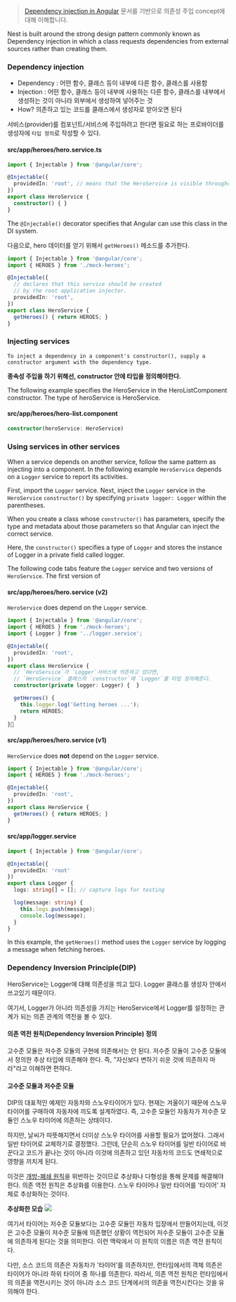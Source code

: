 > [Dependency injection in Angular](https://angular.io/guide/dependency-injection) 문서를 기반으로 의존성 주입 concept에 대해 이해합니다.

Nest is built around the strong design pattern commonly known as Dependency injection in which a class requests dependencies from external sources rather than creating them.

### Dependency injection
+ Dependency : 어떤 함수, 클래스 등이 내부에 다른 함수, 클래스를 사용함
+ Injection : 어떤 함수, 클래스 등이 내부에 사용하는 다른 함수, 클래스를 내부에서 생성하는 것이 아니라 외부에서 생성하여 넣어주는 것
+ How? 의존하고 있는 코드를 클래스에서 생성자로 받아오면 된다

서비스(provider)를 컴포넌트/서비스에 주입하려고 한다면 필요로 하는 프로바이더를 생성자에 `타입 정의`로 작성할 수 있다.


#### src/app/heroes/hero.service.ts
```ts
import { Injectable } from '@angular/core';

@Injectable({
  providedIn: 'root', // means that the HeroService is visible throughout the application
})
export class HeroService {
  constructor() { }
}
```

The `@Injectable()` decorator specifies that Angular can use this class in the DI system.

다음으로, hero 데이터를 얻기 위해서 `getHeroes()` 메소드를 추가한다. 
```ts
import { Injectable } from '@angular/core';
import { HEROES } from './mock-heroes';

@Injectable({
  // declares that this service should be created
  // by the root application injector.
  providedIn: 'root',
})
export class HeroService {
  getHeroes() { return HEROES; }
}
```

### Injecting services
`To inject a dependency in a component's constructor(), supply a constructor argument with the dependency type. `

**종속성 주입을 하기 위해선, constructor 안에 타입을 정의해야한다.**

The following example specifies the HeroService in the HeroListComponent constructor. The type of heroService is HeroService.

#### src/app/heroes/hero-list.component
```ts
constructor(heroService: HeroService)
```

### Using services in other services
When a service depends on another service, follow the same pattern as injecting into a component. In the following example `HeroService` depends on a `Logger` service to report its activities.

First, import the `Logger` service. Next, inject the `Logger` service in the `HeroService` `constructor()` by specifying `private logger: Logger` within the parentheses.

When you create a class whose `constructor()` has parameters, specify the type and metadata about those parameters so that Angular can inject the correct service.

Here, the `constructor()` specifies a type of `Logger` and stores the instance of Logger in a private field called logger.

The following code tabs feature the `Logger` service and two versions of `HeroService`. The first version of 

#### src/app/heroes/hero.service (v2) 
`HeroService` does depend on the `Logger` service.

```ts
import { Injectable } from '@angular/core';
import { HEROES } from './mock-heroes';
import { Logger } from '../logger.service';

@Injectable({
  providedIn: 'root',
})
export class HeroService {
  // `HeroService`가 `Logger`서비스에 의존하고 있다면, 
  // `HeroService` 클래스의 `constructor`에 `Logger`를 타입 정의해준다. 
  constructor(private logger: Logger) {  }

  getHeroes() {
    this.logger.log('Getting heroes ...');
    return HEROES;
  }
}
```

#### src/app/heroes/hero.service (v1)
`HeroService` does **not** depend on the `Logger` service.
```ts
import { Injectable } from '@angular/core';
import { HEROES } from './mock-heroes';

@Injectable({
  providedIn: 'root',
})
export class HeroService {
  getHeroes() { return HEROES; }
}
```

#### src/app/logger.service
```ts
import { Injectable } from '@angular/core';

@Injectable({
  providedIn: 'root'
})
export class Logger {
  logs: string[] = []; // capture logs for testing

  log(message: string) {
    this.logs.push(message);
    console.log(message);
  }
}
```
In this example, the `getHeroes()` method uses the `Logger` service by logging a message when fetching heroes.

### Dependency Inversion Principle(DIP)
HeroService는 Logger에 대해 의존성을 띄고 있다.
Logger 클래스를 생성자 안에서 쓰고있기 때문이다.

여기서, Logger가 아니라 의존성을 가지는 HeroService에서 Logger를 설정하는 관계가 되는 의존 관계의 역전을 볼 수 있다.

#### 의존 역전 원칙(Dependency Inversion Principle) 정의
고수준 모듈은 저수준 모듈의 구현에 의존해서는 안 된다. 저수준 모듈이 고수준 모듈에서 정의한 추상 타입에 의존해야 한다. 즉, "자신보다 변하기 쉬운 것에 의존하지 마라"라고 이해하면 편하다.

#### 고수준 모듈과 저수준 모듈
DIP의 대표적인 예제인 자동차와 스노우타이어가 있다. 현재는 겨울이기 때문에 스노우 타이어를 구매하여 자동차에 끼도록 설계하였다. 즉, 고수준 모듈인 자동차가 저수준 모듈인 스노우 타이어에 의존하는 상태이다.

하지만, 날씨가 따뜻해지면서 더이상 스노우 타이어를 사용할 필요가 없어졌다. 그래서 일반 타이어로 교체하기로 결정했다. 그런데, 단순히 스노우 타이어를 일반 타이어로 바꾼다고 코드가 끝나는 것이 아니라 이것에 의존하고 있던 자동차의 코드도 연쇄적으로 영향을 끼치게 된다.

이것은 [개방-폐쇄 원칙](https://steady-coding.tistory.com/378)을 위반하는 것이므로 추상화나 다형성을 통해 문제를 해결해야 한다. 의존 역전 원칙은 추상화를 이용한다. 스노우 타이어나 일반 타이어를 '타이어' 자체로 추상화하는 것이다.

**추상화한 모습**
![](https://images.velog.io/images/usreon/post/6dc74b85-0213-4357-9604-74527ef73421/%E1%84%83%E1%85%A1%E1%84%8B%E1%85%AE%E1%86%AB%E1%84%85%E1%85%A9%E1%84%83%E1%85%B3.png)

여기서 타이어는 저수준 모듈보다는 고수준 모듈인 자동차 입장에서 만들어지는데, 이것은 고수준 모듈이 저수준 모듈에 의존했던 상황이 역전되어 저수준 모듈이 고수준 모듈에 의존하게 된다는 것을 의미한다. 이런 맥락에서 이 원칙의 이름은 의존 역전 원칙이다.

다만, 소스 코드의 의존은 자동차가 '타이어'를 의존하지만, 런타임에서의 객체 의존은 타이어가 아니라 하위 타이어 중 하나를 의존한다. 따라서, 의존 역전 원칙은 런타임에서의 의존을 역전시키는 것이 아니라 소스 코드 단계에서의 의존을 역전시킨다는 것을 유의해야 한다.